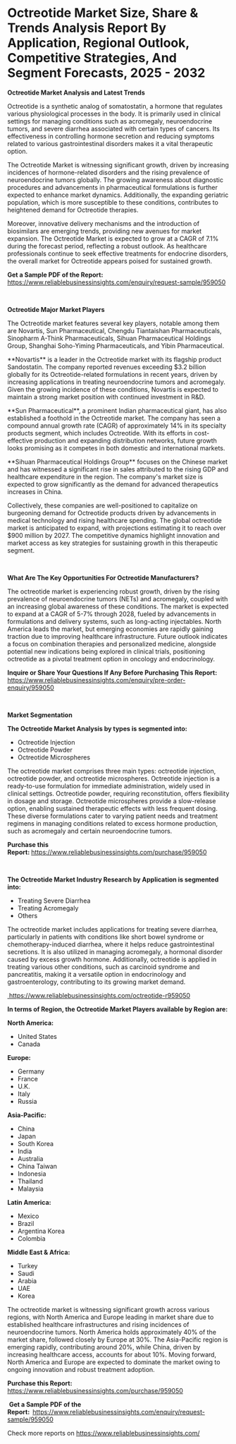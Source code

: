 <p><h1>Octreotide Market Size, Share & Trends Analysis Report By Application, Regional Outlook, Competitive Strategies, And Segment Forecasts, 2025 - 2032</h1></p><p><strong>Octreotide Market Analysis and Latest Trends</strong></p>
<p><p>Octreotide is a synthetic analog of somatostatin, a hormone that regulates various physiological processes in the body. It is primarily used in clinical settings for managing conditions such as acromegaly, neuroendocrine tumors, and severe diarrhea associated with certain types of cancers. Its effectiveness in controlling hormone secretion and reducing symptoms related to various gastrointestinal disorders makes it a vital therapeutic option.</p><p>The Octreotide Market is witnessing significant growth, driven by increasing incidences of hormone-related disorders and the rising prevalence of neuroendocrine tumors globally. The growing awareness about diagnostic procedures and advancements in pharmaceutical formulations is further expected to enhance market dynamics. Additionally, the expanding geriatric population, which is more susceptible to these conditions, contributes to heightened demand for Octreotide therapies.</p><p>Moreover, innovative delivery mechanisms and the introduction of biosimilars are emerging trends, providing new avenues for market expansion. The Octreotide Market is expected to grow at a CAGR of 7.1% during the forecast period, reflecting a robust outlook. As healthcare professionals continue to seek effective treatments for endocrine disorders, the overall market for Octreotide appears poised for sustained growth.</p></p>
<p><strong>Get a Sample PDF of the Report:&nbsp;</strong> <a href="https://www.reliablebusinessinsights.com/enquiry/request-sample/959050?utm_campaign=3077&utm_medium=2&utm_source=Github&utm_content=ia&utm_term=08032025&utm_id=octreotide">https://www.reliablebusinessinsights.com/enquiry/request-sample/959050</a></p>
<p>&nbsp;</p>
<p><strong>Octreotide Major Market Players</strong></p>
<p><p>The Octreotide market features several key players, notable among them are Novartis, Sun Pharmaceutical, Chengdu Tiantaishan Pharmaceuticals, Sinopharm A-Think Pharmaceuticals, Sihuan Pharmaceutical Holdings Group, Shanghai Soho-Yiming Pharmaceuticals, and Yibin Pharmaceutical. </p><p>**Novartis** is a leader in the Octreotide market with its flagship product Sandostatin. The company reported revenues exceeding $3.2 billion globally for its Octreotide-related formulations in recent years, driven by increasing applications in treating neuroendocrine tumors and acromegaly. Given the growing incidence of these conditions, Novartis is expected to maintain a strong market position with continued investment in R&D.</p><p>**Sun Pharmaceutical**, a prominent Indian pharmaceutical giant, has also established a foothold in the Octreotide market. The company has seen a compound annual growth rate (CAGR) of approximately 14% in its specialty products segment, which includes Octreotide. With its efforts in cost-effective production and expanding distribution networks, future growth looks promising as it competes in both domestic and international markets.</p><p>**Sihuan Pharmaceutical Holdings Group** focuses on the Chinese market and has witnessed a significant rise in sales attributed to the rising GDP and healthcare expenditure in the region. The company's market size is expected to grow significantly as the demand for advanced therapeutics increases in China.</p><p>Collectively, these companies are well-positioned to capitalize on burgeoning demand for Octreotide products driven by advancements in medical technology and rising healthcare spending. The global octreotide market is anticipated to expand, with projections estimating it to reach over $900 million by 2027. The competitive dynamics highlight innovation and market access as key strategies for sustaining growth in this therapeutic segment.</p></p>
<p>&nbsp;</p>
<p><strong>What Are The Key Opportunities For Octreotide Manufacturers?</strong></p>
<p><p>The octreotide market is experiencing robust growth, driven by the rising prevalence of neuroendocrine tumors (NETs) and acromegaly, coupled with an increasing global awareness of these conditions. The market is expected to expand at a CAGR of 5-7% through 2028, fueled by advancements in formulations and delivery systems, such as long-acting injectables. North America leads the market, but emerging economies are rapidly gaining traction due to improving healthcare infrastructure. Future outlook indicates a focus on combination therapies and personalized medicine, alongside potential new indications being explored in clinical trials, positioning octreotide as a pivotal treatment option in oncology and endocrinology.</p></p>
<p><strong>Inquire or Share Your Questions If Any Before Purchasing This Report:</strong> <a href="https://www.reliablebusinessinsights.com/enquiry/pre-order-enquiry/959050?utm_campaign=3077&utm_medium=2&utm_source=Github&utm_content=ia&utm_term=08032025&utm_id=octreotide">https://www.reliablebusinessinsights.com/enquiry/pre-order-enquiry/959050</a></p>
<p>&nbsp;</p>
<p><strong>Market Segmentation</strong></p>
<p><strong>The Octreotide Market Analysis by types is segmented into:</strong></p>
<p><ul><li>Octreotide Injection</li><li>Octreotide Powder</li><li>Octreotide Microspheres</li></ul></p>
<p><p>The octreotide market comprises three main types: octreotide injection, octreotide powder, and octreotide microspheres. Octreotide injection is a ready-to-use formulation for immediate administration, widely used in clinical settings. Octreotide powder, requiring reconstitution, offers flexibility in dosage and storage. Octreotide microspheres provide a slow-release option, enabling sustained therapeutic effects with less frequent dosing. These diverse formulations cater to varying patient needs and treatment regimens in managing conditions related to excess hormone production, such as acromegaly and certain neuroendocrine tumors.</p></p>
<p><strong>Purchase this Report:&nbsp;</strong><a href="https://www.reliablebusinessinsights.com/purchase/959050?utm_campaign=3077&utm_medium=2&utm_source=Github&utm_content=ia&utm_term=08032025&utm_id=octreotide">https://www.reliablebusinessinsights.com/purchase/959050</a></p>
<p>&nbsp;</p>
<p><strong>The Octreotide Market Industry Research by Application is segmented into:</strong></p>
<p><ul><li>Treating Severe Diarrhea</li><li>Treating Acromegaly</li><li>Others</li></ul></p>
<p><p>The octreotide market includes applications for treating severe diarrhea, particularly in patients with conditions like short bowel syndrome or chemotherapy-induced diarrhea, where it helps reduce gastrointestinal secretions. It is also utilized in managing acromegaly, a hormonal disorder caused by excess growth hormone. Additionally, octreotide is applied in treating various other conditions, such as carcinoid syndrome and pancreatitis, making it a versatile option in endocrinology and gastroenterology, contributing to its growing market demand.</p></p>
<p><a href="https://www.reliablebusinessinsights.com/octreotide-r959050?utm_campaign=3077&utm_medium=2&utm_source=Github&utm_content=ia&utm_term=08032025&utm_id=octreotide">&nbsp;https://www.reliablebusinessinsights.com/octreotide-r959050</a></p>
<p><strong>In terms of Region, the Octreotide Market Players available by Region are:</strong></p>
<p>
    <p> <strong> North America: </strong>
        <ul>
            <li>United States</li>
            <li>Canada</li>
        </ul>
        </p> 
    <p> <strong> Europe: </strong>
        <ul>
            <li>Germany</li>
            <li>France</li>
            <li>U.K.</li>
            <li>Italy</li>
            <li>Russia</li>
        </ul>
        </p> 
    <p> <strong> Asia-Pacific: </strong>
        <ul>
            <li>China</li>
            <li>Japan</li>
            <li>South Korea</li>
            <li>India</li>
            <li>Australia</li>
            <li>China Taiwan</li>
            <li>Indonesia</li>
            <li>Thailand</li>
            <li>Malaysia</li>
        </ul>
        </p> 
    <p> <strong> Latin America: </strong>
        <ul>
            <li>Mexico</li>
            <li>Brazil</li>
            <li>Argentina Korea</li>
            <li>Colombia</li>
        </ul>
        </p> 
    <p> <strong> Middle East & Africa: </strong>
        <ul>
            <li>Turkey</li>
            <li>Saudi</li>
            <li>Arabia</li>
            <li>UAE</li>
            <li>Korea</li>
        </ul>
    </p>
    </p>
<p><p>The octreotide market is witnessing significant growth across various regions, with North America and Europe leading in market share due to established healthcare infrastructures and rising incidences of neuroendocrine tumors. North America holds approximately 40% of the market share, followed closely by Europe at 30%. The Asia-Pacific region is emerging rapidly, contributing around 20%, while China, driven by increasing healthcare access, accounts for about 10%. Moving forward, North America and Europe are expected to dominate the market owing to ongoing innovation and robust treatment adoption.</p></p>
<p><strong>Purchase this Report: </strong><a href="https://www.reliablebusinessinsights.com/purchase/959050?utm_campaign=3077&utm_medium=2&utm_source=Github&utm_content=ia&utm_term=08032025&utm_id=octreotide">https://www.reliablebusinessinsights.com/purchase/959050</a></p>
<p>&nbsp;<strong>Get a Sample PDF of the Report:&nbsp;&nbsp;</strong><a href="https://www.reliablebusinessinsights.com/enquiry/request-sample/959050?utm_campaign=3077&utm_medium=2&utm_source=Github&utm_content=ia&utm_term=08032025&utm_id=octreotide">https://www.reliablebusinessinsights.com/enquiry/request-sample/959050</a></p>
<p><strong></strong></p>
<p>Check more reports on <a href="https://www.reliablebusinessinsights.com/?utm_campaign=3077&utm_medium=2&utm_source=Github&utm_content=ia&utm_term=08032025&utm_id=octreotide">https://www.reliablebusinessinsights.com/</a></p>